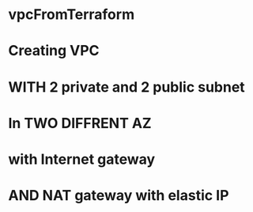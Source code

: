 # vpcFromTerraform
# Creating VPC
# WITH 2 private and 2 public subnet 
# In TWO DIFFRENT AZ
# with Internet gateway
# AND NAT gateway with elastic IP
